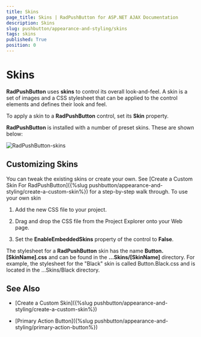 ```yaml
---
title: Skins
page_title: Skins | RadPushButton for ASP.NET AJAX Documentation
description: Skins
slug: pushbutton/appearance-and-styling/skins
tags: skins
published: True
position: 0
---
```


# Skins

**RadPushButton** uses **skins** to control its overall look-and-feel. A skin is a set of images and a CSS stylesheet that can be applied to the control elements and defines their look and feel.

To apply a skin to a **RadPushButton** control, set its **Skin** property.

**RadPushButton** is installed with a number of preset skins. These are shown below:

![RadPushButton-skins](images/button-skins.png)

## Customizing Skins

You can tweak the existing skins or create your own. See [Create a Custom Skin For RadPushButton]({%slug pushbutton/appearance-and-styling/create-a-custom-skin%}) for a step-by-step walk through. To use your own skin

1. Add the new CSS file to your project.

1. Drag and drop the CSS file from the Project Explorer onto your Web page.

1. Set the **EnableEmbeddedSkins** property of the control to **False**.

The stylesheet for a **RadPushButton** skin has the name **Button.[SkinName].css** and can be found in the **...Skins/[SkinName]** directory. For example, the stylesheet for the "Black" skin is called Button.Black.css and is located in the ...Skins/Black directory.

## See Also

 * [Create a Custom Skin]({%slug pushbutton/appearance-and-styling/create-a-custom-skin%})

 * [Primary Action Button]({%slug pushbutton/appearance-and-styling/primary-action-button%})
